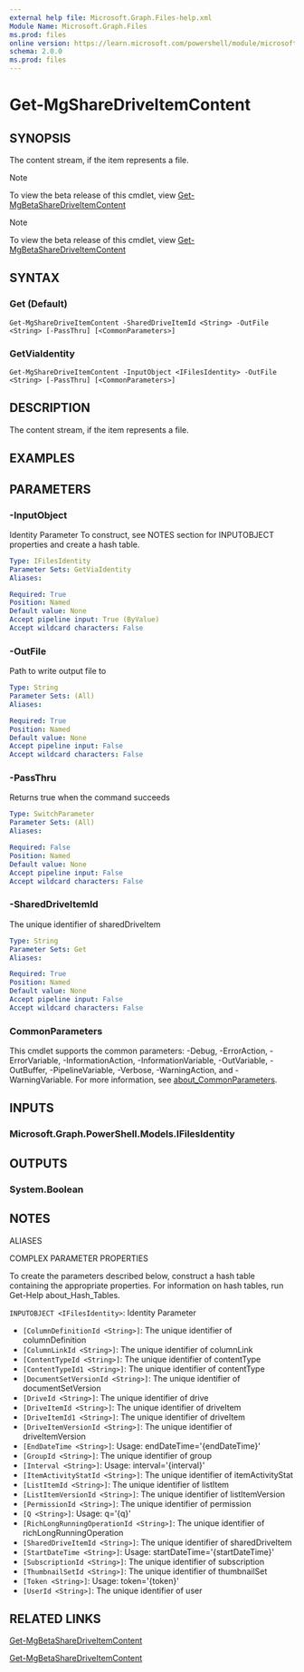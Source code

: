 ```yaml
---
external help file: Microsoft.Graph.Files-help.xml
Module Name: Microsoft.Graph.Files
ms.prod: files
online version: https://learn.microsoft.com/powershell/module/microsoft.graph.files/get-mgsharedriveitemcontent
schema: 2.0.0
ms.prod: files
---
```


# Get-MgShareDriveItemContent

## SYNOPSIS
The content stream, if the item represents a file.

> [!NOTE]
> To view the beta release of this cmdlet, view [Get-MgBetaShareDriveItemContent](/powershell/module/Microsoft.Graph.Beta.Files/Get-MgBetaShareDriveItemContent?view=graph-powershell-beta)

> [!NOTE]
> To view the beta release of this cmdlet, view [Get-MgBetaShareDriveItemContent](/powershell/module/Microsoft.Graph.Beta.Files/Get-MgBetaShareDriveItemContent?view=graph-powershell-beta)

## SYNTAX

### Get (Default)
```
Get-MgShareDriveItemContent -SharedDriveItemId <String> -OutFile <String> [-PassThru] [<CommonParameters>]
```

### GetViaIdentity
```
Get-MgShareDriveItemContent -InputObject <IFilesIdentity> -OutFile <String> [-PassThru] [<CommonParameters>]
```

## DESCRIPTION
The content stream, if the item represents a file.

## EXAMPLES

## PARAMETERS

### -InputObject
Identity Parameter
To construct, see NOTES section for INPUTOBJECT properties and create a hash table.

```yaml
Type: IFilesIdentity
Parameter Sets: GetViaIdentity
Aliases:

Required: True
Position: Named
Default value: None
Accept pipeline input: True (ByValue)
Accept wildcard characters: False
```

### -OutFile
Path to write output file to

```yaml
Type: String
Parameter Sets: (All)
Aliases:

Required: True
Position: Named
Default value: None
Accept pipeline input: False
Accept wildcard characters: False
```

### -PassThru
Returns true when the command succeeds

```yaml
Type: SwitchParameter
Parameter Sets: (All)
Aliases:

Required: False
Position: Named
Default value: None
Accept pipeline input: False
Accept wildcard characters: False
```

### -SharedDriveItemId
The unique identifier of sharedDriveItem

```yaml
Type: String
Parameter Sets: Get
Aliases:

Required: True
Position: Named
Default value: None
Accept pipeline input: False
Accept wildcard characters: False
```

### CommonParameters
This cmdlet supports the common parameters: -Debug, -ErrorAction, -ErrorVariable, -InformationAction, -InformationVariable, -OutVariable, -OutBuffer, -PipelineVariable, -Verbose, -WarningAction, and -WarningVariable. For more information, see [about_CommonParameters](http://go.microsoft.com/fwlink/?LinkID=113216).

## INPUTS

### Microsoft.Graph.PowerShell.Models.IFilesIdentity
## OUTPUTS

### System.Boolean
## NOTES

ALIASES

COMPLEX PARAMETER PROPERTIES

To create the parameters described below, construct a hash table containing the appropriate properties. For information on hash tables, run Get-Help about_Hash_Tables.


`INPUTOBJECT <IFilesIdentity>`: Identity Parameter
  - `[ColumnDefinitionId <String>]`: The unique identifier of columnDefinition
  - `[ColumnLinkId <String>]`: The unique identifier of columnLink
  - `[ContentTypeId <String>]`: The unique identifier of contentType
  - `[ContentTypeId1 <String>]`: The unique identifier of contentType
  - `[DocumentSetVersionId <String>]`: The unique identifier of documentSetVersion
  - `[DriveId <String>]`: The unique identifier of drive
  - `[DriveItemId <String>]`: The unique identifier of driveItem
  - `[DriveItemId1 <String>]`: The unique identifier of driveItem
  - `[DriveItemVersionId <String>]`: The unique identifier of driveItemVersion
  - `[EndDateTime <String>]`: Usage: endDateTime='{endDateTime}'
  - `[GroupId <String>]`: The unique identifier of group
  - `[Interval <String>]`: Usage: interval='{interval}'
  - `[ItemActivityStatId <String>]`: The unique identifier of itemActivityStat
  - `[ListItemId <String>]`: The unique identifier of listItem
  - `[ListItemVersionId <String>]`: The unique identifier of listItemVersion
  - `[PermissionId <String>]`: The unique identifier of permission
  - `[Q <String>]`: Usage: q='{q}'
  - `[RichLongRunningOperationId <String>]`: The unique identifier of richLongRunningOperation
  - `[SharedDriveItemId <String>]`: The unique identifier of sharedDriveItem
  - `[StartDateTime <String>]`: Usage: startDateTime='{startDateTime}'
  - `[SubscriptionId <String>]`: The unique identifier of subscription
  - `[ThumbnailSetId <String>]`: The unique identifier of thumbnailSet
  - `[Token <String>]`: Usage: token='{token}'
  - `[UserId <String>]`: The unique identifier of user

## RELATED LINKS
[Get-MgBetaShareDriveItemContent](/powershell/module/Microsoft.Graph.Beta.Files/Get-MgBetaShareDriveItemContent?view=graph-powershell-beta)

[Get-MgBetaShareDriveItemContent](/powershell/module/Microsoft.Graph.Beta.Files/Get-MgBetaShareDriveItemContent?view=graph-powershell-beta)


